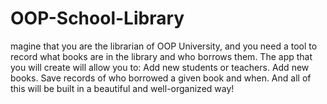 # OOP-School-Library
magine that you are the librarian of OOP University, and you need a tool to record what books are in the library and who borrows them. The app that you will create will allow you to:  Add new students or teachers. Add new books. Save records of who borrowed a given book and when. And all of this will be built in a beautiful and well-organized way!
